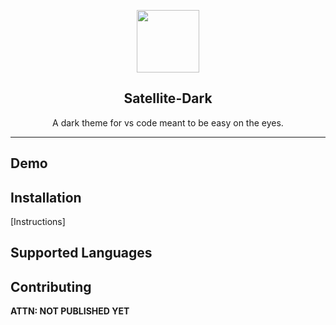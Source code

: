 <p align="center">
  <img
    src="https://user-images.githubusercontent.com/16481834/51220751-28645500-18fc-11e9-8af0-2cc8903fddb9.png"
    height="100"
  />
</p>

<h2 align="center">
Satellite-Dark
</h2>
<p align="center">
A dark theme for vs code meant to be easy on the eyes.
</p>

---

## Demo


## Installation

[Instructions]

## Supported Languages


## Contributing
**ATTN: NOT PUBLISHED YET**


